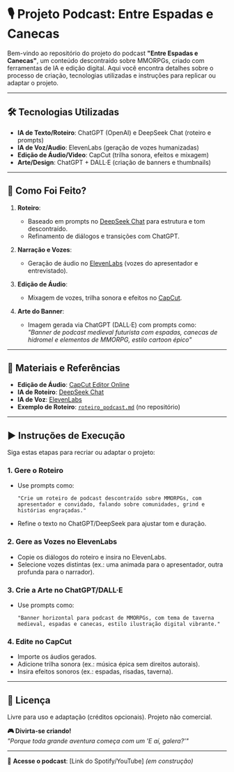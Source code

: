 # 🎙️ Projeto Podcast: **Entre Espadas e Canecas**

Bem-vindo ao repositório do projeto do podcast **"Entre Espadas e Canecas"**, um conteúdo descontraído sobre MMORPGs, criado com ferramentas de IA e edição digital. Aqui você encontra detalhes sobre o processo de criação, tecnologias utilizadas e instruções para replicar ou adaptar o projeto.

---

## 🛠️ **Tecnologias Utilizadas**
- **IA de Texto/Roteiro**: ChatGPT (OpenAI) e DeepSeek Chat (roteiro e prompts)  
- **IA de Voz/Audio**: ElevenLabs (geração de vozes humanizadas)  
- **Edição de Áudio/Video**: CapCut (trilha sonora, efeitos e mixagem)  
- **Arte/Design**: ChatGPT + DALL·E (criação de banners e thumbnails)  

---

## 📂 **Como Foi Feito?**
1. **Roteiro**:  
   - Baseado em prompts no [DeepSeek Chat](https://www.deepseek.com) para estrutura e tom descontraído.  
   - Refinamento de diálogos e transições com ChatGPT.  

2. **Narração e Vozes**:  
   - Geração de áudio no [ElevenLabs](https://elevenlabs.io) (vozes do apresentador e entrevistado).  

3. **Edição de Áudio**:  
   - Mixagem de vozes, trilha sonora e efeitos no [CapCut](https://www.capcut.com).  

4. **Arte do Banner**:  
   - Imagem gerada via ChatGPT (DALL·E) com prompts como:  
     *"Banner de podcast medieval futurista com espadas, canecas de hidromel e elementos de MMORPG, estilo cartoon épico"*  

---

## 📌 **Materiais e Referências**
- **Edição de Áudio**: [CapCut Editor Online](https://www.capcut.com)  
- **IA de Roteiro**: [DeepSeek Chat](https://chat.deepseek.com)  
- **IA de Voz**: [ElevenLabs](https://elevenlabs.io)  
- **Exemplo de Roteiro**: [`roteiro_podcast.md`](/roteiro_podcast.md) (no repositório)  

---

## ▶️ **Instruções de Execução**
Siga estas etapas para recriar ou adaptar o projeto:

### 1. **Gere o Roteiro**  
   - Use prompts como:  
     ```
     "Crie um roteiro de podcast descontraído sobre MMORPGs, com apresentador e convidado, falando sobre comunidades, grind e histórias engraçadas."
     ```
   - Refine o texto no ChatGPT/DeepSeek para ajustar tom e duração.  

### 2. **Gere as Vozes no ElevenLabs**  
   - Copie os diálogos do roteiro e insira no ElevenLabs.  
   - Selecione vozes distintas (ex.: uma animada para o apresentador, outra profunda para o narrador).  

### 3. **Crie a Arte no ChatGPT/DALL·E**  
   - Use prompts como:  
     ```
     "Banner horizontal para podcast de MMORPGs, com tema de taverna medieval, espadas e canecas, estilo ilustração digital vibrante."
     ```

### 4. **Edite no CapCut**  
   - Importe os áudios gerados.  
   - Adicione trilha sonora (ex.: música épica sem direitos autorais).  
   - Insira efeitos sonoros (ex.: espadas, risadas, taverna).  

---

## 📜 **Licença**
Livre para uso e adaptação (créditos opcionais). Projeto não comercial.  

**🎮 Divirta-se criando!**  
*"Porque toda grande aventura começa com um 'E aí, galera?'"*  

--- 

📢 **Acesse o podcast**: [Link do Spotify/YouTube] *(em construção)*
